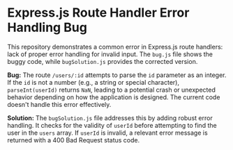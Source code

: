 # Express.js Route Handler Error Handling Bug

This repository demonstrates a common error in Express.js route handlers:  lack of proper error handling for invalid input.  The `bug.js` file shows the buggy code, while `bugSolution.js` provides the corrected version.

**Bug:** The route `/users/:id` attempts to parse the `id` parameter as an integer.  If the `id` is not a number (e.g., a string or special character), `parseInt(userId)` returns `NaN`, leading to a potential crash or unexpected behavior depending on how the application is designed.  The current code doesn't handle this error effectively. 

**Solution:** The `bugSolution.js` file addresses this by adding robust error handling.  It checks for the validity of `userId` before attempting to find the user in the `users` array.  If `userId` is invalid, a relevant error message is returned with a 400 Bad Request status code.